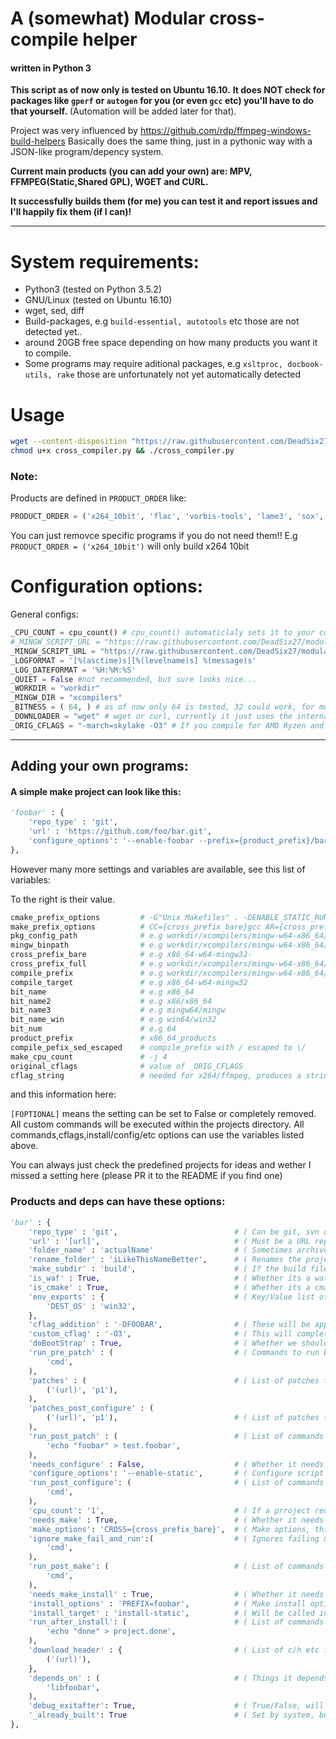 # A (somewhat) Modular cross-compile helper
#### written in Python 3

**This script as of now only is tested on Ubuntu 16.10.**
**It does NOT check for packages like `gperf` or `autogen` for you (or even `gcc` etc) you'll have to do that yourself.**
 (Automation will be added later for that).
 
Project was very influenced by https://github.com/rdp/ffmpeg-windows-build-helpers
Basically does the same thing, just in a pythonic way with a JSON-like program/depency system.

**Current main products (you can add your own) are: MPV, FFMPEG(Static,Shared GPL), WGET and CURL.**

**It successfully builds them (for me) you can test it and report issues and I'll happily fix them (if I can)!**

---

# System requirements:

* Python3 (tested on Python 3.5.2)
* GNU/Linux (tested on Ubuntu 16.10)
* wget, sed, diff
* Build-packages, e.g `build-essential, autotools` etc those are not detected yet..
* around 20GB free space depending on how many products you want it to compile.
* Some programs may require aditional packages, e.g `xsltproc, docbook-utils, rake` those are unfortunately not yet automatically detected

# Usage

```bash
wget --content-disposition "https://raw.githubusercontent.com/DeadSix27/modular_cross_compile_script/dev/cross_compiler.py"
chmod u+x cross_compiler.py && ./cross_compiler.py
```
### Note:
Products are defined in `PRODUCT_ORDER` like:
```python
PRODUCT_ORDER = ('x264_10bit', 'flac', 'vorbis-tools', 'lame3', 'sox', 'mkvtoolnix', 'curl', 'wget', 'mpv', 'ffmpeg_shared', 'ffmpeg_static', 'aria2')
```
You can just removce specific programs if you do not need them!!
E.g `PRODUCT_ORDER = ('x264_10bit')` will only build x264 10bit

# Configuration options:

General configs:

```python
_CPU_COUNT = cpu_count() # cpu_count() automaticlaly sets it to your core-count but you can set it manually too
#_MINGW_SCRIPT_URL = "https://raw.githubusercontent.com/DeadSix27/modular_cross_compile_script/master/mingw-build-script.sh" #without mutex support, original, includes weak ref patch
_MINGW_SCRIPT_URL = "https://raw.githubusercontent.com/DeadSix27/modular_cross_compile_script/master/mingw-build-script-posix.sh" #modified for mutex support, includes weak ref patch, vapoursynth requires this, so just keep this.
_LOGFORMAT = '[%(asctime)s][%(levelname)s] %(message)s'
_LOG_DATEFORMAT = '%H:%M:%S'
_QUIET = False #not recommended, but sure looks nice...
_WORKDIR = "workdir"
_MINGW_DIR = "xcompilers"
_BITNESS = ( 64, ) # as of now only 64 is tested, 32 could work, for multi-bit write it like (64, 32)
_DOWNLOADER = "wget" # wget or curl, currently it just uses the internal downloader, so just ignore this
_ORIG_CFLAGS = "-march=skylake -O3" # If you compile for AMD Ryzen and Skylake or newer system use: znver1, or skylake, if older use sandybridge or ivybridge or so, see: https://gcc.gnu.org/onlinedocs/gcc-6.3.0/gcc/x86-Options.html#x86-Options
```

___


## Adding your own programs:

#### A simple make project can look like this:

```python
'foobar' : {
	'repo_type' : 'git',
	'url' : 'https://github.com/foo/bar.git',
	'configure_options': '--enable-foobar --prefix={product_prefix}/bar.installed',
},
```

However many more settings and variables are available, see this list of variables:

To the right is their value.

```python
cmake_prefix_options         # -G"Unix Makefiles" . -DENABLE_STATIC_RUNTIME=1 -DCMAKE_SYSTEM_NAME=Windows -DCMAKE_RANLIB={cross_prefix_full}ranlib -DCMAKE_C_COMPILER={cross_prefix_full}gcc -DCMAKE_CXX_COMPILER={cross_prefix_full}g++ -DCMAKE_RC_COMPILER={cross_prefix_full}windres -DCMAKE_INSTALL_PREFIX={compile_prefix}
make_prefix_options          # CC={cross_prefix_bare}gcc AR={cross_prefix_bare}ar PREFIX={compile_prefix} RANLIB={cross_prefix_bare}ranlib LD={cross_prefix_bare}ld STRIP={cross_prefix_bare}strip CXX={cross_prefix_bare}g++
pkg_config_path              # e.g workdir/xcompilers/mingw-w64-x86_64/x86_64-w64-mingw32/lib/pkgconfig
mingw_binpath                # e.g workdir/xcompilers/mingw-w64-x86_64/bin
cross_prefix_bare            # e.g x86_64-w64-mingw32-
cross_prefix_full            # e.g workdir/xcompilers/mingw-w64-x86_64/bin/x86_64-w64-mingw32-
compile_prefix               # e.g workdir/xcompilers/mingw-w64-x86_64/x86_64-w64-mingw32
compile_target               # e.g x86_64-w64-mingw32
bit_name                     # e.g x86_64
bit_name2                    # e.g x86/x86_64
bit_name3                    # e.g mingw64/mingw
bit_name_win                 # e.g win64/win32
bit_num                      # e.g 64
product_prefix               # x86_64_products
compile_pefix_sed_escaped    # compile_prefix with / escaped to \/
make_cpu_count               # -j 4
original_cflags              # value of _ORIG_CFLAGS
cflag_string                 # needed for x264/ffmpeg, produces a string like: "--extra-cflags=-march=skylake --extra-cflags=-O3"
```


and this information here:

`[FOPTIONAL]` means the setting can be set to False or completely removed.
All custom commands will be executed within the projects directory.
All commands,cflags,install/config/etc options can use the variables listed above.

You can always just check the predefined projects for ideas and wether I missed a setting here (please PR it to the README if you find one)

### Products and deps can have these options:

```python
'bar' : {
	'repo_type' : 'git',                          # ( Can be git, svn or archive )
	'url' : '[url]',                              # ( Must be a URL represending the above, e.g a git, svn or direct download link )
	'folder_name' : 'actualName'                  # ( Sometimes archives do not extract to the same dir as they're named, e.g test.zip won't be test, you can specify that here ) [FOPTIONAL]
	'rename_folder' : 'iLikeThisNameBetter',      # ( Renames the project folder to the specified string ) [FOPTIONAL]
	'make_subdir' : 'build',                      # ( If the build files are in a subfolder, e.g 'ProjectDir/build', specify it here and we will descend there beforehand ) [FOPTIONAL]
	'is_waf' : True,                              # ( Whether its a waf project, like mpv ) [FOPTIONAL]
	'is_cmake' : True,                            # ( Whether its a cmake project, often if not always requires 'needs_configure' to be false ) [FOPTIONAL]
	'env_exports' : {                             # ( Key/Value list of enviroment variables to be set during the build and removed after ) [FOPTIONAL]
		'DEST_OS' : 'win32',                      
	},
	'cflag_addition' : '-DFOOBAR',                # ( These will be appended to TARGET_CFLASG and reset after the build ) [FOPTIONAL]
	'custom_cflag' : '-O3',                       # ( This will completely overwrite TARGET_CLFAGS and be reset after the build ) [FOPTIONAL]
	'doBootStrap' : True,                         # ( Whether we should try to run a bootstrap script ) [FOPTIONAL]
	'run_pre_patch' : (                           # ( Commands to run before patches ) [FOPTIONAL]
		'cmd',
	),
	'patches' : (                                 # ( List of patches to run on the source before anything is being done, requires defining the type p1 or p0 ) [FOPTIONAL]
		('(url)', 'p1'),
	),
	'patches_post_configure' : (
		('(url)', 'p1'),                          # ( List of patches to run on the source agter configure ran, requires defining the type p1 or p0 ) [FOPTIONAL]
	),
	'run_post_patch' : (                          # ( List of commands to run before starting the build, will be executed inside the project folder ) [FOPTIONAL]
		'echo "foobar" > test.foobar',            
	), 
	'needs_configure' : False,                    # ( Whether it needs to run "configure"(incl. waf), cmake often doesn't. ) [FOPTIONAL]
	'configure_options': '--enable-static',       # ( Configure script options ) [FOPTIONAL]                                            
	'run_post_configure': (                       # ( List of commands to run after configure (only triggered when needs_configure is True) ) [FOPTIONAL]
		'cmd',
	),
	'cpu_count': '1',                             # ( If a prroject requires a specific cpu-count e.g 1 or it fails or so ) [FOPTIONAL]
	'needs_make' : True,                          # ( Whether it needs to run "make"(incl. waf), so far everything did. ) [FOPTIONAL]
	'make_options': 'CROSS={cross_prefix_bare}',  # ( Make options, things that get appended to the "make" command. ) [FOPTIONAL]
	'ignore_make_fail_and_run':(                  # ( Ignores failing make and runs a list of commands ) [FOPTIONAL]
		'cmd',
	),
	'run_post_make': (                            # ( List of commands to run after make (only triggered when needs_make is True) ) [FOPTIONAL]
		'cmd',
	),
	'needs_make_install' : True,                  # ( Whether it needs to run "make"(incl. waf), so far everything did. ) [FOPTIONAL]
	'install_options' : 'PREFIX=foobar',          # ( Make install options ) [FOPTIONAL]
	'install_target' : 'install-static',          # ( Will be called instead of "install" ) [FOPTIONAL]
	'run_after_install': (                        # ( List of commands to run after the build is installed (only triggered when needs_make_install is True) [FOPTIONAL]
		'echo "done" > project.done',             
	),
	'download_header' : {                         # ( List of c/h etc files to download into the include folder of our mingw install before starting the build. ) [FOPTIONAL]
		('(url)'),
	},
	'depends_on' : (                              # ( Things it depends on, e.g other configs like this ) [FOPTIONAL]
		'libfoobar',
	),
	'debug_exitafter': True,                      # ( True/False, will exit after this build, useful for testing ) [FOPTIONAL]
	'_already_built': True                        # ( Set by system, but theoretically setting this to true will ALWAYS skip and NEVER build this proejct )
},
```
